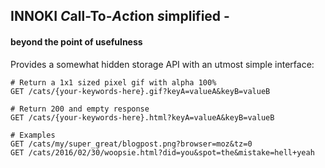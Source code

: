 ## INNOKI *C*all-To-*A*c*t*ion *s*implified -
#### beyond the point of usefulness

Provides a somewhat hidden storage API with an utmost simple interface:

```
# Return a 1x1 sized pixel gif with alpha 100%
GET /cats/{your-keywords-here}.gif?keyA=valueA&keyB=valueB

# Return 200 and empty response
GET /cats/{your-keywords-here}.html?keyA=valueA&keyB=valueB
```

```
# Examples
GET /cats/my/super_great/blogpost.png?browser=moz&tz=0
GET /cats/2016/02/30/woopsie.html?did=you&spot=the&mistake=hell+yeah
```
